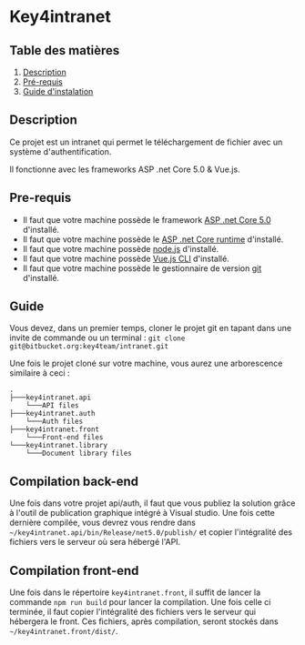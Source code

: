 # Key4intranet 

## Table des matières

1. [Description](#Description)
2. [Pré-requis](#Pre-requis)
3. [Guide d'instalation](#Guide)

## Description

Ce projet est un intranet qui permet le téléchargement de fichier avec un système d'authentification.

Il fonctionne avec les frameworks ASP .net Core 5.0 & Vue.js.

## Pre-requis

- Il faut que votre machine possède le framework [ASP .net Core 5.0](https://dotnet.microsoft.com/download/dotnet/5.0) d'installé.
- Il faut que votre machine possède le [ASP .net Core runtime](https://dotnet.microsoft.com/download/dotnet/5.0/runtime) d'installé.
- Il faut que votre machine possède [node.js](https://nodejs.org/en/download/) d'installé.
- Il faut que votre machine possède [Vue.js CLI](https://v3.vuejs.org/guide/installation.html#cli) d'installé.
- Il faut que votre machine possède le gestionnaire de version [git](https://git-scm.com/downloads) d'installé.


## Guide

Vous devez, dans un premier temps, cloner le projet git en tapant dans une invite de commande ou un terminal : ```git clone git@bitbucket.org:key4team/intranet.git```

Une fois le projet cloné sur votre machine, vous aurez une arborescence similaire à ceci :

```
.
├───key4intranet.api
    └───API files
├───key4intranet.auth
    └───Auth files
├───key4intranet.front
    └───Front-end files
└───key4intranet.library
    └───Document library files
```

## Compilation back-end

Une fois dans votre projet api/auth, il faut que vous publiez la solution grâce à l'outil de publication graphique intégré à Visual studio. Une fois cette dernière compilée, vous devrez vous rendre dans ``~/key4intranet.api/bin/Release/net5.0/publish/`` et copier l'intégralité des fichiers vers le serveur où sera hébergé l'API.

## Compilation front-end

Une fois dans le répertoire ``key4intranet.front``, il suffit de lancer la commande ``npm run build`` pour lancer la compilation. Une fois celle ci terminée, il faut copier l'intégralité des fichiers vers le serveur qui hébergera le front. Ces fichiers, après compilation, seront stockés dans ``~/key4intranet.front/dist/``.




